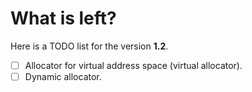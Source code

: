 What is left?
=============

Here is a TODO list for the version **1.2**.

- [ ] Allocator for virtual address space (virtual allocator).
- [ ] Dynamic allocator.
